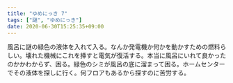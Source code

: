 ```yaml
---
title: "ゆめにっき 7"
tags: ["謎", "ゆめにっき"]
date: 2020-06-30T15:25:35+09:00
---
```


風呂に謎の緑色の液体を入れて入る。なんか発電機か何かを動かすための燃料らしい。壊れた機械にこれを挿すと電気が復活する。本当に風呂にいれて良かったのかかわからず、困る。緑色のシミが風呂の底に溜まって困る。ホームセンターでその液体を探しに行く。何フロアもあるから探すのに苦労する。